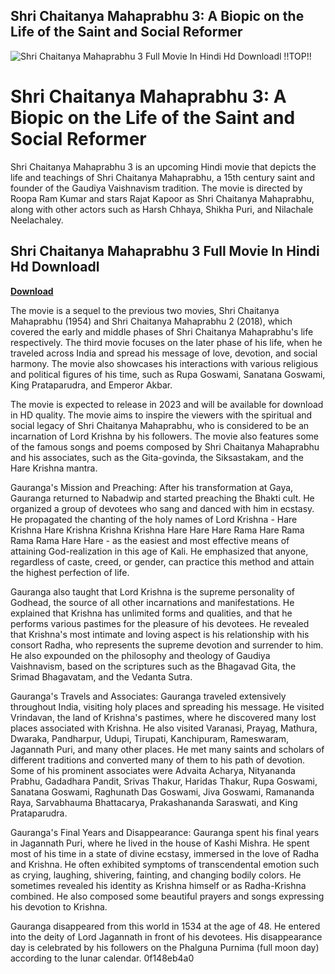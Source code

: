 ## Shri Chaitanya Mahaprabhu 3: A Biopic on the Life of the Saint and Social Reformer

 
![Shri Chaitanya Mahaprabhu 3 Full Movie In Hindi Hd Downloadl !!TOP!!](https://i1.sndcdn.com/artworks-y4KjwjaiszaxS5DE-pCPB5w-t240x240.jpg)

 
# Shri Chaitanya Mahaprabhu 3: A Biopic on the Life of the Saint and Social Reformer
  
Shri Chaitanya Mahaprabhu 3 is an upcoming Hindi movie that depicts the life and teachings of Shri Chaitanya Mahaprabhu, a 15th century saint and founder of the Gaudiya Vaishnavism tradition. The movie is directed by Roopa Ram Kumar and stars Rajat Kapoor as Shri Chaitanya Mahaprabhu, along with other actors such as Harsh Chhaya, Shikha Puri, and Nilachale Neelachaley.
 
## Shri Chaitanya Mahaprabhu 3 Full Movie In Hindi Hd Downloadl


[**Download**](https://www.google.com/url?q=https%3A%2F%2Furlin.us%2F2tKGNl&sa=D&sntz=1&usg=AOvVaw2WQ-KojdkLFKkE-rtMV2z3)

  
The movie is a sequel to the previous two movies, Shri Chaitanya Mahaprabhu (1954) and Shri Chaitanya Mahaprabhu 2 (2018), which covered the early and middle phases of Shri Chaitanya Mahaprabhu's life respectively. The third movie focuses on the later phase of his life, when he traveled across India and spread his message of love, devotion, and social harmony. The movie also showcases his interactions with various religious and political figures of his time, such as Rupa Goswami, Sanatana Goswami, King Prataparudra, and Emperor Akbar.
  
The movie is expected to release in 2023 and will be available for download in HD quality. The movie aims to inspire the viewers with the spiritual and social legacy of Shri Chaitanya Mahaprabhu, who is considered to be an incarnation of Lord Krishna by his followers. The movie also features some of the famous songs and poems composed by Shri Chaitanya Mahaprabhu and his associates, such as the Gita-govinda, the Siksastakam, and the Hare Krishna mantra.
  
Gauranga's Mission and Preaching: After his transformation at Gaya, Gauranga returned to Nabadwip and started preaching the Bhakti cult. He organized a group of devotees who sang and danced with him in ecstasy. He propagated the chanting of the holy names of Lord Krishna - Hare Krishna Hare Krishna Krishna Krishna Hare Hare Hare Rama Hare Rama Rama Rama Hare Hare - as the easiest and most effective means of attaining God-realization in this age of Kali. He emphasized that anyone, regardless of caste, creed, or gender, can practice this method and attain the highest perfection of life.
  
Gauranga also taught that Lord Krishna is the supreme personality of Godhead, the source of all other incarnations and manifestations. He explained that Krishna has unlimited forms and qualities, and that he performs various pastimes for the pleasure of his devotees. He revealed that Krishna's most intimate and loving aspect is his relationship with his consort Radha, who represents the supreme devotion and surrender to him. He also expounded on the philosophy and theology of Gaudiya Vaishnavism, based on the scriptures such as the Bhagavad Gita, the Srimad Bhagavatam, and the Vedanta Sutra.
  
Gauranga's Travels and Associates: Gauranga traveled extensively throughout India, visiting holy places and spreading his message. He visited Vrindavan, the land of Krishna's pastimes, where he discovered many lost places associated with Krishna. He also visited Varanasi, Prayag, Mathura, Dwaraka, Pandharpur, Udupi, Tirupati, Kanchipuram, Rameswaram, Jagannath Puri, and many other places. He met many saints and scholars of different traditions and converted many of them to his path of devotion. Some of his prominent associates were Advaita Acharya, Nityananda Prabhu, Gadadhara Pandit, Srivas Thakur, Haridas Thakur, Rupa Goswami, Sanatana Goswami, Raghunath Das Goswami, Jiva Goswami, Ramananda Raya, Sarvabhauma Bhattacarya, Prakashananda Saraswati, and King Prataparudra.
  
Gauranga's Final Years and Disappearance: Gauranga spent his final years in Jagannath Puri, where he lived in the house of Kashi Mishra. He spent most of his time in a state of divine ecstasy, immersed in the love of Radha and Krishna. He often exhibited symptoms of transcendental emotion such as crying, laughing, shivering, fainting, and changing bodily colors. He sometimes revealed his identity as Krishna himself or as Radha-Krishna combined. He also composed some beautiful prayers and songs expressing his devotion to Krishna.
  
Gauranga disappeared from this world in 1534 at the age of 48. He entered into the deity of Lord Jagannath in front of his devotees. His disappearance day is celebrated by his followers on the Phalguna Purnima (full moon day) according to the lunar calendar.
 0f148eb4a0
